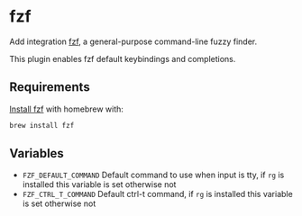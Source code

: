 # fzf

Add integration [fzf](https://github.com/junegunn/fzf), a general-purpose command-line fuzzy finder.

This plugin enables fzf default keybindings and completions.

## Requirements

[Install fzf](https://github.com/junegunn/fzf#using-homebrew) with homebrew with:

```sh
brew install fzf
```

## Variables

- `FZF_DEFAULT_COMMAND` Default command to use when input is tty, if `rg` is installed this variable is set otherwise not
- `FZF_CTRL_T_COMMAND` Default ctrl-t command, if `rg` is installed this variable is set otherwise not